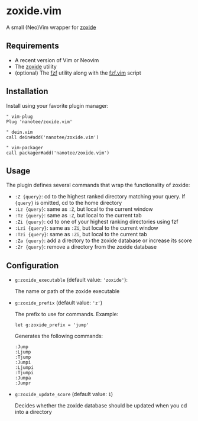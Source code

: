 # zoxide.vim

A small (Neo)Vim wrapper for [zoxide](https://github.com/ajeetdsouza/zoxide)

## Requirements

- A recent version of Vim or Neovim
- The [zoxide](https://github.com/ajeetdsouza/zoxide) utility
- (optional) The [fzf](https://github.com/junegunn/fzf) utility along with the [fzf.vim](https://github.com/junegunn/fzf/blob/master/plugin/fzf.vim) script

## Installation

Install using your favorite plugin manager:

```vim
" vim-plug
Plug 'nanotee/zoxide.vim'

" dein.vim
call dein#add('nanotee/zoxide.vim')

" vim-packager
call packager#add('nanotee/zoxide.vim')
```

## Usage

The plugin defines several commands that wrap the functionality of zoxide:

- `:Z {query}`: cd to the highest ranked directory matching your query. If `{query}` is omitted, cd to the home directory
- `:Lz {query}`: same as `:Z`, but local to the current window
- `:Tz {query}`: same as `:Z`, but local to the current tab
- `:Zi {query}`: cd to one of your highest ranking directories using fzf
- `:Lzi {query}`: same as `:Zi`, but local to the current window
- `:Tzi {query}`: same as `:Zi`, but local to the current tab
- `:Za {query}`: add a directory to the zoxide database or increase its score
- `:Zr {query}`: remove a directory from the zoxide database

## Configuration

- `g:zoxide_executable` (default value: `'zoxide'`):

    The name or path of the zoxide executable

- `g:zoxide_prefix` (default value: `'z'`)

    The prefix to use for commands. Example:
    ```vim
    let g:zoxide_prefix = 'jump'
    ```

    Generates the following commands:
    ```
    :Jump
    :Ljump
    :Tjump
    :Jumpi
    :Ljumpi
    :Tjumpi
    :Jumpa
    :Jumpr
    ```

- `g:zoxide_update_score` (default value: `1`)

    Decides whether the zoxide database should be updated when you cd into a directory
